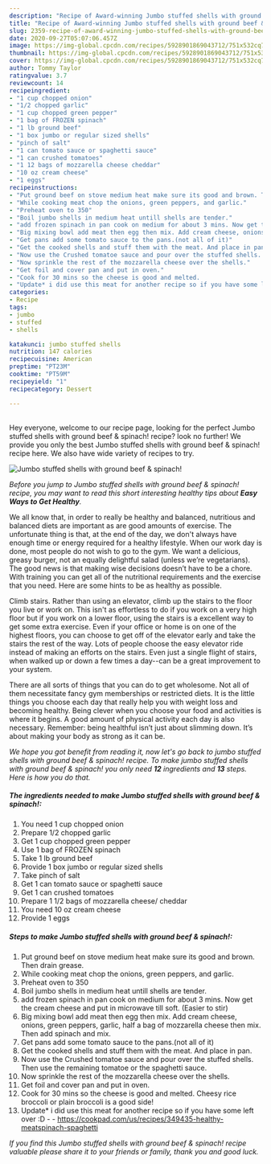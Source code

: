 ```yaml
---
description: "Recipe of Award-winning Jumbo stuffed shells with ground beef &amp;amp; spinach!"
title: "Recipe of Award-winning Jumbo stuffed shells with ground beef &amp;amp; spinach!"
slug: 2359-recipe-of-award-winning-jumbo-stuffed-shells-with-ground-beef-and-amp-spinach
date: 2020-09-27T05:07:06.457Z
image: https://img-global.cpcdn.com/recipes/5928901869043712/751x532cq70/jumbo-stuffed-shells-with-ground-beef-spinach-recipe-main-photo.jpg
thumbnail: https://img-global.cpcdn.com/recipes/5928901869043712/751x532cq70/jumbo-stuffed-shells-with-ground-beef-spinach-recipe-main-photo.jpg
cover: https://img-global.cpcdn.com/recipes/5928901869043712/751x532cq70/jumbo-stuffed-shells-with-ground-beef-spinach-recipe-main-photo.jpg
author: Tommy Taylor
ratingvalue: 3.7
reviewcount: 14
recipeingredient:
- "1 cup chopped onion"
- "1/2 chopped garlic"
- "1 cup chopped green pepper"
- "1 bag of FROZEN spinach"
- "1 lb ground beef"
- "1 box jumbo or regular sized shells"
- "pinch of salt"
- "1 can tomato sauce or spaghetti sauce"
- "1 can crushed tomatoes"
- "1 12 bags of mozzarella cheese cheddar"
- "10 oz cream cheese"
- "1 eggs"
recipeinstructions:
- "Put ground beef on stove medium heat make sure its good and brown. Then drain grease."
- "While cooking meat chop the onions, green peppers, and garlic."
- "Preheat oven to 350"
- "Boil jumbo shells in medium heat untill shells are tender."
- "add frozen spinach in pan cook on medium for about 3 mins. Now get the cream cheese and put in microwave till soft. (Easier to stir)"
- "Big mixing bowl add meat then egg then mix. Add cream cheese, onions, green peppers, garlic, half a bag of mozzarella cheese then mix. Then add spinach and mix."
- "Get pans add some tomato sauce to the pans.(not all of it)"
- "Get the cooked shells and stuff them with the meat. And place in pan."
- "Now use the Crushed tomatoe sauce and pour over the stuffed shells. Then use the remaining tomatoe or the spaghetti sauce."
- "Now sprinkle the rest of the mozzarella cheese over the shells."
- "Get foil and cover pan and put in oven."
- "Cook for 30 mins so the cheese is good and melted.                                   Cheesy rice broccoli or plain broccoli is a good side!"
- "Update* i did use this meat for another recipe so if you have some left over :D  https://cookpad.com/us/recipes/349435-healthy-meatspinach-spaghetti"
categories:
- Recipe
tags:
- jumbo
- stuffed
- shells

katakunci: jumbo stuffed shells 
nutrition: 147 calories
recipecuisine: American
preptime: "PT23M"
cooktime: "PT59M"
recipeyield: "1"
recipecategory: Dessert

---
```

<br>
Hey everyone, welcome to our recipe page, looking for the perfect Jumbo stuffed shells with ground beef &amp; spinach! recipe? look no further! We provide you only the best Jumbo stuffed shells with ground beef &amp; spinach! recipe here. We also have wide variety of recipes to try.
<br>


![Jumbo stuffed shells with ground beef &amp; spinach!](https://img-global.cpcdn.com/recipes/5928901869043712/751x532cq70/jumbo-stuffed-shells-with-ground-beef-spinach-recipe-main-photo.jpg)

<i>Before you jump to Jumbo stuffed shells with ground beef &amp; spinach! recipe, you may want to read this short interesting healthy tips about <strong>Easy Ways to Get Healthy</strong>.</i>

We all know that, in order to really be healthy and balanced, nutritious and balanced diets are important as are good amounts of exercise. The unfortunate thing is that, at the end of the day, we don't always have enough time or energy required for a healthy lifestyle. When our work day is done, most people do not wish to go to the gym. We want a delicious, greasy burger, not an equally delightful salad (unless we’re vegetarians). The good news is that making wise decisions doesn’t have to be a chore. With training you can get all of the nutritional requirements and the exercise that you need. Here are some hints to be as healthy as possible.

Climb stairs. Rather than using an elevator, climb up the stairs to the floor you live or work on. This isn't as effortless to do if you work on a very high floor but if you work on a lower floor, using the stairs is a excellent way to get some extra exercise. Even if your office or home is on one of the highest floors, you can choose to get off of the elevator early and take the stairs the rest of the way. Lots of people choose the easy elevator ride instead of making an efforts on the stairs. Even just a single flight of stairs, when walked up or down a few times a day--can be a great improvement to your system. 

There are all sorts of things that you can do to get wholesome. Not all of them necessitate fancy gym memberships or restricted diets. It is the little things you choose each day that really help you with weight loss and becoming healthy. Being clever when you choose your food and activities is where it begins. A good amount of physical activity each day is also necessary. Remember: being healthful isn’t just about slimming down. It’s about making your body as strong as it can be. 


<i>We hope you got benefit from reading it, now let's go back to jumbo stuffed shells with ground beef &amp; spinach! recipe. To make jumbo stuffed shells with ground beef &amp; spinach! you only need <strong>12</strong> ingredients and <strong>13</strong> steps. Here is how you do that.
</i>

##### The ingredients needed to make Jumbo stuffed shells with ground beef &amp; spinach!:

1. You need 1 cup chopped onion
1. Prepare 1/2 chopped garlic
1. Get 1 cup chopped green pepper
1. Use 1 bag of FROZEN spinach
1. Take 1 lb ground beef
1. Provide 1 box jumbo or regular sized shells
1. Take pinch of salt
1. Get 1 can tomato sauce or spaghetti sauce
1. Get 1 can crushed tomatoes
1. Prepare 1 1/2 bags of mozzarella cheese/ cheddar
1. You need 10 oz cream cheese
1. Provide 1 eggs


##### Steps to make Jumbo stuffed shells with ground beef &amp; spinach!:

1. Put ground beef on stove medium heat make sure its good and brown. Then drain grease.
1. While cooking meat chop the onions, green peppers, and garlic.
1. Preheat oven to 350
1. Boil jumbo shells in medium heat untill shells are tender.
1. add frozen spinach in pan cook on medium for about 3 mins. Now get the cream cheese and put in microwave till soft. (Easier to stir)
1. Big mixing bowl add meat then egg then mix. Add cream cheese, onions, green peppers, garlic, half a bag of mozzarella cheese then mix. Then add spinach and mix.
1. Get pans add some tomato sauce to the pans.(not all of it)
1. Get the cooked shells and stuff them with the meat. And place in pan.
1. Now use the Crushed tomatoe sauce and pour over the stuffed shells. Then use the remaining tomatoe or the spaghetti sauce.
1. Now sprinkle the rest of the mozzarella cheese over the shells.
1. Get foil and cover pan and put in oven.
1. Cook for 30 mins so the cheese is good and melted.                                   Cheesy rice broccoli or plain broccoli is a good side!
1. Update* i did use this meat for another recipe so if you have some left over :D -  - https://cookpad.com/us/recipes/349435-healthy-meatspinach-spaghetti


<i>If you find this Jumbo stuffed shells with ground beef &amp; spinach! recipe valuable please share it to your friends or family, thank you and good luck.</i>
